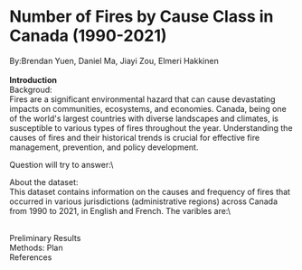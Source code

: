 # Number of Fires by Cause Class in Canada (1990-2021)
By:Brendan Yuen, Daniel Ma, Jiayi Zou, Elmeri Hakkinen\
\
**Introduction**\
Backgroud:\
Fires are a significant environmental hazard that can cause devastating impacts on communities, ecosystems, and economies. Canada, being one of the world's largest countries with diverse landscapes and climates, is susceptible to various types of fires throughout the year. Understanding the causes of fires and their historical trends is crucial for effective fire management, prevention, and policy development.

Question will try to answer:\

About the dataset:\
This dataset contains information on the causes and frequency of fires that occurred in various jurisdictions (administrative regions) across Canada from 1990 to 2021, in English and French. The varibles are:\

\
Preliminary Results\
Methods: Plan\
References 
